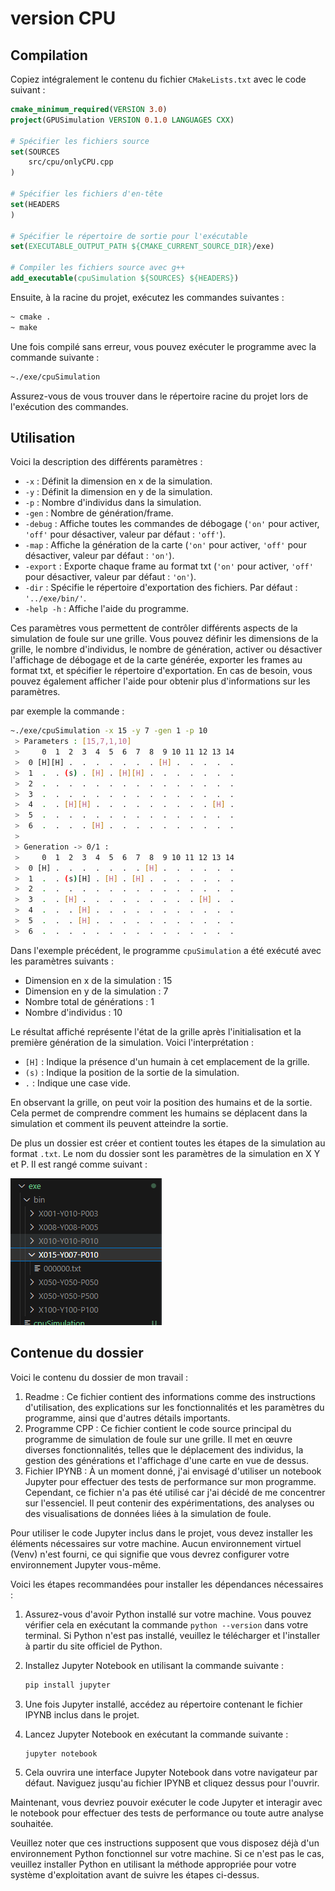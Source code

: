 # version CPU

## Compilation

Copiez intégralement le contenu du fichier `CMakeLists.txt` avec le code suivant :

```cmake
cmake_minimum_required(VERSION 3.0)
project(GPUSimulation VERSION 0.1.0 LANGUAGES CXX)

# Spécifier les fichiers source
set(SOURCES
    src/cpu/onlyCPU.cpp
)

# Spécifier les fichiers d'en-tête
set(HEADERS
)

# Spécifier le répertoire de sortie pour l'exécutable
set(EXECUTABLE_OUTPUT_PATH ${CMAKE_CURRENT_SOURCE_DIR}/exe)

# Compiler les fichiers source avec g++
add_executable(cpuSimulation ${SOURCES} ${HEADERS})
```

Ensuite, à la racine du projet, exécutez les commandes suivantes :

```bash
~ cmake .
~ make
```

Une fois compilé sans erreur, vous pouvez exécuter le programme avec la commande suivante :

```bash
~./exe/cpuSimulation
```

Assurez-vous de vous trouver dans le répertoire racine du projet lors de l'exécution des commandes.

## Utilisation

Voici la description des différents paramètres :

- `-x` : Définit la dimension en x de la simulation.
- `-y` : Définit la dimension en y de la simulation.
- `-p` : Nombre d'individus dans la simulation.
- `-gen` : Nombre de génération/frame.
- `-debug` : Affiche toutes les commandes de débogage (`'on'` pour activer, `'off'` pour désactiver, valeur par défaut : `'off'`).
- `-map` : Affiche la génération de la carte (`'on'` pour activer, `'off'` pour désactiver, valeur par défaut : `'on'`).
- `-export` : Exporte chaque frame au format txt (`'on'` pour activer, `'off'` pour désactiver, valeur par défaut : `'on'`).
- `-dir` : Spécifie le répertoire d'exportation des fichiers. Par défaut : `'../exe/bin/'`.
- `-help -h` : Affiche l'aide du programme.

Ces paramètres vous permettent de contrôler différents aspects de la simulation de foule sur une grille. Vous pouvez définir les dimensions de la grille, le nombre d'individus, le nombre de génération, activer ou désactiver l'affichage de débogage et de la carte générée, exporter les frames au format txt, et spécifier le répertoire d'exportation. En cas de besoin, vous pouvez également afficher l'aide pour obtenir plus d'informations sur les paramètres.

par exemple la commande :

```bash
~./exe/cpuSimulation -x 15 -y 7 -gen 1 -p 10
 > Parameters : [15,7,1,10]
 >     0  1  2  3  4  5  6  7  8  9 10 11 12 13 14
 >  0 [H][H] .  .  .  .  .  .  . [H] .  .  .  .  .
 >  1  .  . (s) . [H] . [H][H] .  .  .  .  .  .  .
 >  2  .  .  .  .  .  .  .  .  .  .  .  .  .  .  .
 >  3  .  .  .  .  .  .  .  .  .  .  .  .  .  .  .
 >  4  .  . [H][H] .  .  .  .  .  .  .  .  . [H] .
 >  5  .  .  .  .  .  .  .  .  .  .  .  .  .  .  .
 >  6  .  .  .  . [H] .  .  .  .  .  .  .  .  .  .
 > 
 > Generation -> 0/1 :
 >     0  1  2  3  4  5  6  7  8  9 10 11 12 13 14
 >  0 [H] .  .  .  .  .  .  . [H] .  .  .  .  .  .
 >  1  .  . (s)[H] . [H] . [H] .  .  .  .  .  .  .
 >  2  .  .  .  .  .  .  .  .  .  .  .  .  .  .  .
 >  3  .  . [H] .  .  .  .  .  .  .  .  . [H] .  .
 >  4  .  .  . [H] .  .  .  .  .  .  .  .  .  .  .
 >  5  .  .  . [H] .  .  .  .  .  .  .  .  .  .  .
 >  6  .  .  .  .  .  .  .  .  .  .  .  .  .  .  .
```

Dans l'exemple précédent, le programme `cpuSimulation` a été exécuté avec les paramètres suivants :

- Dimension en x de la simulation : 15
- Dimension en y de la simulation : 7
- Nombre total de générations : 1
- Nombre d'individus : 10

Le résultat affiché représente l'état de la grille après l'initialisation et la première génération de la simulation. Voici l'interprétation :

- `[H]` : Indique la présence d'un humain à cet emplacement de la grille.
- `(s)` : Indique la position de la sortie de la simulation.
- `.` : Indique une case vide.

En observant la grille, on peut voir la position des humains et de la sortie. Cela permet de comprendre comment les humains se déplacent dans la simulation et comment ils peuvent atteindre la sortie.

De plus un dossier est créer et contient toutes les étapes de la simulation au format `.txt`. Le nom du dossier sont les paramètres de la simulation en X Y et P. Il est rangé comme suivant :

![Alt text](../../markdown/content/ReadmeCPU/arboressance.PNG)

## Contenue du dossier

Voici le contenu du dossier de mon travail :

1. Readme : Ce fichier contient des informations comme des instructions d'utilisation, des explications sur les fonctionnalités et les paramètres du programme, ainsi que d'autres détails importants.
2. Programme CPP : Ce fichier contient le code source principal du programme de simulation de foule sur une grille. Il met en œuvre diverses fonctionnalités, telles que le déplacement des individus, la gestion des générations et l'affichage d'une carte en vue de dessus.
3. Fichier IPYNB : À un moment donné, j'ai envisagé d'utiliser un notebook Jupyter pour effectuer des tests de performance sur mon programme. Cependant, ce fichier n'a pas été utilisé car j'ai décidé de me concentrer sur l'essenciel. Il peut contenir des expérimentations, des analyses ou des visualisations de données liées à la simulation de foule.

Pour utiliser le code Jupyter inclus dans le projet, vous devez installer les éléments nécessaires sur votre machine. Aucun environnement virtuel (Venv) n'est fourni, ce qui signifie que vous devrez configurer votre environnement Jupyter vous-même.

Voici les étapes recommandées pour installer les dépendances nécessaires :

1. Assurez-vous d'avoir Python installé sur votre machine. Vous pouvez vérifier cela en exécutant la commande `python --version` dans votre terminal. Si Python n'est pas installé, veuillez le télécharger et l'installer à partir du site officiel de Python.

2. Installez Jupyter Notebook en utilisant la commande suivante :
   ```bash
   pip install jupyter
   ```

3. Une fois Jupyter installé, accédez au répertoire contenant le fichier IPYNB inclus dans le projet.

4. Lancez Jupyter Notebook en exécutant la commande suivante :
   ```bash
   jupyter notebook
   ```

5. Cela ouvrira une interface Jupyter Notebook dans votre navigateur par défaut. Naviguez jusqu'au fichier IPYNB et cliquez dessus pour l'ouvrir.

Maintenant, vous devriez pouvoir exécuter le code Jupyter et interagir avec le notebook pour effectuer des tests de performance ou toute autre analyse souhaitée.

Veuillez noter que ces instructions supposent que vous disposez déjà d'un environnement Python fonctionnel sur votre machine. Si ce n'est pas le cas, veuillez installer Python en utilisant la méthode appropriée pour votre système d'exploitation avant de suivre les étapes ci-dessus.